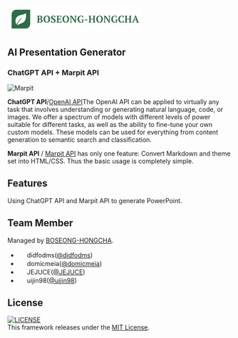 # <a href=""><img src="public\main-template\images\logo.png" width="300"/></a>

## AI Presentation Generator
### ChatGPT API + Marpit API 

<img src="docs/marpit.png#gh-light-mode-only" alt="Marpit" width="500" />


**ChatGPT API**/[OpenAI API][ChatGPT]The OpenAI API can be applied to virtually any task that involves understanding or generating natural language, code, or images. We offer a spectrum of models with different levels of power suitable for different tasks, as well as the ability to fine-tune your own custom models. These models can be used for everything from content generation to semantic search and classification.

**Marpit API** / [Marpit API][Marp] has only one feature: Convert Markdown and theme set into HTML/CSS. Thus the basic usage is completely simple.

[Marp]: https://github.com/marp-team/marp/
[ChatGPT]: https://platform.openai.com/docs/api-reference/


## Features
Using ChatGPT API and Marpit API to generate PowerPoint.



## Team Member

Managed by [BOSEONG-HONGCHA][BOSEONG].

[BOSEONG]: https://github.com/didfodms/boseong-hongcha/

- <img src="https://github.com/didfodms.png" width="16" height="16"/> didfodms([@didfodms](https://github.com/didfodms))
- <img src="https://github.com/domicmeia.png" width="16" height="16"/> domicmeia([@domicmeia](https://github.com/domicmeia))
- <img src="https://github.com/JEJUCE.png" width="16" height="16"/> JEJUCE([@JEJUCE](https://github.com/JEJUCE))
- <img src="https://github.com/uijin98.png" width="16" height="16"/> uijin98([@uijin98](https://github.com/didfodms))

## License
 <a href="./LICENSE"><img src="https://img.shields.io/github/license/marp-team/marpit.svg?style=flat-square" alt="LICENSE" /></a><br>
This framework releases under the [MIT License](LICENSE).
